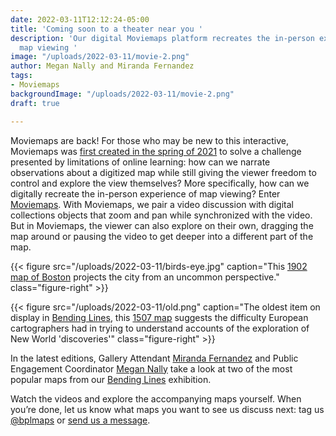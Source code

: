 ```yaml
---
date: 2022-03-11T12:12:24-05:00
title: 'Coming soon to a theater near you '
description: 'Our digital Moviemaps platform recreates the in-person experience of
  map viewing '
image: "/uploads/2022-03-11/movie-2.png"
author: Megan Nally and Miranda Fernandez
tags:
- Moviemaps
backgroundImage: "/uploads/2022-03-11/movie-2.png"
draft: true

---
```

Moviemaps are back! For those who may be new to this interactive, Moviemaps was [first created in the spring of 2021](https://www.leventhalmap.org/articles/roll-the-tape-with-moviemaps/) to solve a challenge presented by limitations of online learning: how can we narrate observations about a digitized map while still giving the viewer freedom to control and explore the view themselves? More specifically, how can we digitally recreate the in-person experience of map viewing? Enter [Moviemaps](https://geoservices.leventhalmap.org/movie-maps/#trolley-wayfinder). With Moviemaps, we pair a video discussion with digital collections objects that zoom and pan while synchronized with the video. But in Moviemaps, the viewer can also explore on their own, dragging the map around or pausing the video to get deeper into a different part of the map.

{{< figure src="/uploads/2022-03-11/birds-eye.jpg" caption="This [1902 map of Boston](https://lccn.loc.gov/75694559) projects the city from an uncommon perspective." class="figure-right" >}}

{{< figure src="/uploads/2022-03-11/old.png" caption="The oldest item on display in [Bending Lines](https://www.leventhalmap.org/digital-exhibitions/bending-lines/), this [1507 map](https://collections.leventhalmap.org/search/commonwealth:3f462s18s) suggests the difficulty European cartographers had in trying to understand accounts of the exploration of New World 'discoveries'" class="figure-right" >}}

In the latest editions, Gallery Attendant [Miranda Fernandez](https://www.leventhalmap.org/about/people/miranda-fernandez/) and Public Engagement Coordinator [Megan Nally](https://www.leventhalmap.org/about/people/megan-nally/) take a look at two of the most popular maps from our [Bending Lines](https://www.leventhalmap.org/digital-exhibitions/bending-lines/) exhibition. 

Watch the videos and explore the accompanying maps yourself. When you’re done, let us know what maps you want to see us discuss next: tag us [@bplmaps](https://twitter.com/bplmaps) or [send us a message](https://www.leventhalmap.org/about/contact-connect).
